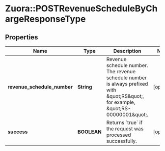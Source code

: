 # Zuora::POSTRevenueScheduleByChargeResponseType

## Properties
Name | Type | Description | Notes
------------ | ------------- | ------------- | -------------
**revenue_schedule_number** | **String** | Revenue schedule number. The revenue schedule number is always prefixed with \&quot;RS\&quot;, for example, \&quot;RS-00000001\&quot;.  | [optional] 
**success** | **BOOLEAN** | Returns &#x60;true&#x60; if the request was processed successfully.  | [optional] 


